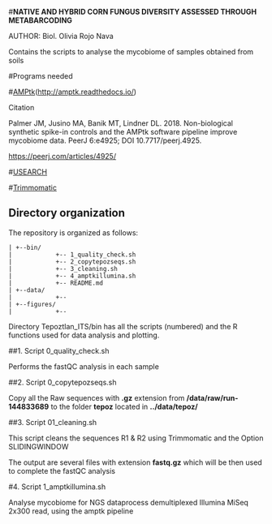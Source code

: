 


#**NATIVE AND HYBRID CORN FUNGUS DIVERSITY ASSESSED THROUGH METABARCODING**

AUTHOR: Biol. Olivia Rojo Nava

Contains the scripts to analyse the mycobiome of samples obtained from soils

#Programs needed

#[AMPtk](https://amptk.readthedocs.io/en/latest/quick-start.html)(http://amptk.readthedocs.io/)

Citation

Palmer JM, Jusino MA, Banik MT, Lindner DL. 2018. Non-biological synthetic spike-in controls and the AMPtk software pipeline improve mycobiome data. PeerJ 6:e4925; DOI 10.7717/peerj.4925.

https://peerj.com/articles/4925/

#[USEARCH](https://drive5.com/cgi-bin/upload3.py?license=2020030317323206966)

#[Trimmomatic](http://www.usadellab.org/cms/?page=trimmomatic)


## Directory organization

The repository is organized as follows:

```
| +--bin/
|            +-- 1_quality_check.sh
|            +-- 2_copytepozseqs.sh
|            +-- 3_cleaning.sh
|            +-- 4_amptkillumina.sh
|            +-- README.md
| +--data/
|            +--
| +--figures/
|            +--

```

Directory Tepoztlan_ITS/bin has all the scripts (numbered) and the R functions used for data analysis and plotting.

##1. Script 0_quality_check.sh

Performs the fastQC analysis in each sample


##2. Script  0_copytepozseqs.sh

Copy all the Raw sequences with **.gz** extension from **/data/raw/run-144833689** to the folder **tepoz** located in **../data/tepoz/**

##3. Script 01_cleaning.sh

This script cleans the sequences R1 & R2 using Trimmomatic and the Option SLIDINGWINDOW

The output are several files with extension **fastq.gz** which will be then used to complete the fastQC analysis

#4. Script 1_amptkillumina.sh

Analyse mycobiome for NGS dataprocess demultiplexed Illumina MiSeq 2x300 read, using the amptk pipeline
